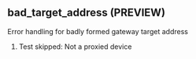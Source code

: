 
## bad_target_address (PREVIEW)

Error handling for badly formed gateway target address

1. Test skipped: Not a proxied device
